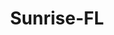 ---
title: Sunrise-FL
slug: sunrise-fl
f_state:
- cms/state/florida.md
f_locations:
- cms/payday-loan/ccs-financial-services-9539.md
- cms/payday-loan/florida-financial-equipment-inc-18766.md
- cms/payday-loan/popular-cash-express-inc-24523.md
- cms/payday-loan/th-e-check-cashing-store-27384.md
- cms/payday-loan/th-e-check-cashing-store-27394.md
- cms/payday-loan/th-e-check-cashing-store-27395.md
- cms/payday-loan/th-irteen-cash-in-check-27644.md
updated-on: '2024-05-30T13:41:28.615Z'
created-on: '2024-05-30T13:41:28.615Z'
published-on: '2024-05-30T13:54:32.469Z'
f_city: Sunrise
layout: '[city].html'
tags: city
---